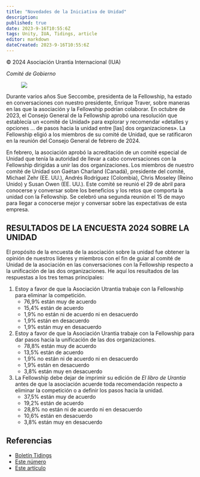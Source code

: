 ```yaml
---
title: "Novedades de la Iniciativa de Unidad"
description: 
published: true
date: 2023-9-16T10:55:6Z
tags: Unity, IUA, Tidings, article
editor: markdown
dateCreated: 2023-9-16T10:55:6Z
---
```


<p class="v-card v-sheet theme--light grey lighten-3 px-2">© 2024 Asociación Urantia Internacional (IUA)</p>

_Comité de Gobierno_

<figure id="Figure_1" class="image urantiapedia image-style-align-left">
<img src="/image/article/IUA_Tidings/feedback-Mohamed_hassan-300x321.jpg">
</figure>

Durante varios años Sue Seccombe, presidenta de la Fellowship, ha estado en conversaciones con nuestro presidente, Enrique Traver, sobre maneras en las que la asociación y la Fellowship podrían colaborar. En octubre de 2023, el Consejo General de la Fellowship aprobó una resolución que establecía un «comité de Unidad» para explorar y recomendar «detalles y opciones … de pasos hacia la unidad entre \[las\] dos organizaciones». La Fellowship eligió a los miembros de su comité de Unidad, que se ratificaron en la reunión del Consejo General de febrero de 2024.

En febrero, la asociación aprobó la acreditación de un comité especial de Unidad que tenía la autoridad de llevar a cabo conversaciones con la Fellowship dirigidas a unir las dos organizaciones. Los miembros de nuestro comité de Unidad son Gaétan Charland (Canadá), presidente del comité, Michael Zehr (EE. UU.), Andrés Rodríguez (Colombia), Chris Moseley (Reino Unido) y Susan Owen (EE. UU.). Este comité se reunió el 29 de abril para conocerse y conversar sobre los beneficios y los retos que comporta la unidad con la Fellowship. Se celebró una segunda reunión el 15 de mayo para llegar a conocerse mejor y conversar sobre las expectativas de esta empresa.
<br style="clear:both;"/>

## RESULTADOS DE LA ENCUESTA 2024 SOBRE LA UNIDAD

El propósito de la encuesta de la asociación sobre la unidad fue obtener la opinión de nuestros líderes y miembros con el fin de guiar al comité de Unidad de la asociación en las conversaciones con la Fellowship respecto a la unificación de las dos organizaciones. He aquí los resultados de las respuestas a los tres temas principales:

1. Estoy a favor de que la Asociación Utrantia trabaje con la Fellowship para eliminar la competición. 
	- 76,9% están muy de acuerdo
	- 15,4% están de acuerdo
	- 1,9% no están ni de acuerdo ni en desacuerdo
	- 1,9% están en desacuerdo
	- 1,9% están muy en desacuerdo
2. Estoy a favor de que la Asociación Urantia trabaje con la Fellowship para dar pasos hacia la unificación de las dos organizaciones.
	- 78,8% están muy de acuerdo
	- 13,5% están de acuerdo
	- 1,9% no están ni de acuerdo ni en desacuerdo
	- 1,9% están en desacuerdo
	- 3,8% están muy en desacuerdo
3. La Fellowship debe dejar de imprimir su edición de _El libro de Urantia_ antes de que la asociación acuerde toda recomendación respecto a eliminar la competición o a definir los pasos hacia la unidad.
	- 37,5% están muy de acuerdo
	- 19,2% están de acuerdo
	- 28,8% no están ni de acuerdo ni en desacuerdo
	- 10,6% están en desacuerdo
	- 3,8% están muy en desacuerdo

## Referencias

- [Boletín Tidings](https://urantia-association.org/newsletter/ncategory/tidings-es/?lang=es)
- [Este número](https://urantia-association.org/newsletter/tidings-junio-2024/?lang=es)
- [Este artículo](https://urantia-association.org/novedades-de-la-iniciativa-de-unidad/?lang=es)